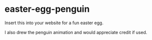 # easter-egg-penguin
Insert this into your website for a fun easter egg.

I also drew the penguin animation and would appreciate credit if used.